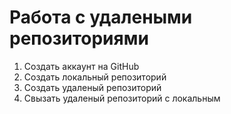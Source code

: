# **Работа с удалеными репозиториями**
1. Создать аккаунт на GitHub
2. Создать локальный репозиторий
3. Создать удаленый репозиторий
4. Свызать удаленый репозиторий с локальным